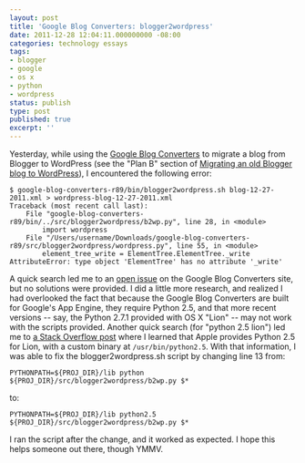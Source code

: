 ```yaml
---
layout: post
title: 'Google Blog Converters: blogger2wordpress'
date: 2011-12-28 12:04:11.000000000 -08:00
categories: technology essays
tags:
- blogger
- google
- os x
- python
- wordpress
status: publish
type: post
published: true
excerpt: ''
---
```

Yesterday, while using the [Google Blog Converters](http://code.google.com/p/google-blog-converters-appengine) to migrate a blog from Blogger to WordPress (see the "Plan B" section of [Migrating an old Blogger blog to WordPress](http://artlung.com/blog/2010/03/02/migrating-an-old-blogger-blog-to-wordpress/)), I encountered the following error:

	$ google-blog-converters-r89/bin/blogger2wordpress.sh blog-12-27-2011.xml > wordpress-blog-12-27-2011.xml
	Traceback (most recent call last):
		File "google-blog-converters-r89/bin/../src/blogger2wordpress/b2wp.py", line 28, in <module>
			import wordpress
		File "/Users/username/Downloads/google-blog-converters-r89/src/blogger2wordpress/wordpress.py", line 55, in <module>
			element_tree_write = ElementTree.ElementTree._write
	AttributeError: type object 'ElementTree' has no attribute '_write'

A quick search led me to an [open issue](http://code.google.com/p/google-blog-converters-appengine/issues/detail?id=77) on the Google Blog Converters site, but no solutions were provided. I did a little more research, and realized I had overlooked the fact that because the Google Blog Converters are built for Google's App Engine, they require Python 2.5, and that more recent versions -- say, the Python 2.7.1 provided with OS X "Lion" -- may not work with the scripts provided. Another quick search (for "python 2.5 lion") led me to [a Stack Overflow post](http://stackoverflow.com/questions/6920278/configuring-python-for-gae-with-lion) where I learned that Apple provides Python 2.5 for Lion, with a custom binary at `/usr/bin/python2.5`. With that information, I was able to fix the blogger2wordpress.sh script by changing line 13 from:

	PYTHONPATH=${PROJ_DIR}/lib python ${PROJ_DIR}/src/blogger2wordpress/b2wp.py $*

to:

	PYTHONPATH=${PROJ_DIR}/lib python2.5 ${PROJ_DIR}/src/blogger2wordpress/b2wp.py $*

I ran the script after the change, and it worked as expected. I hope this helps someone out there, though YMMV.
